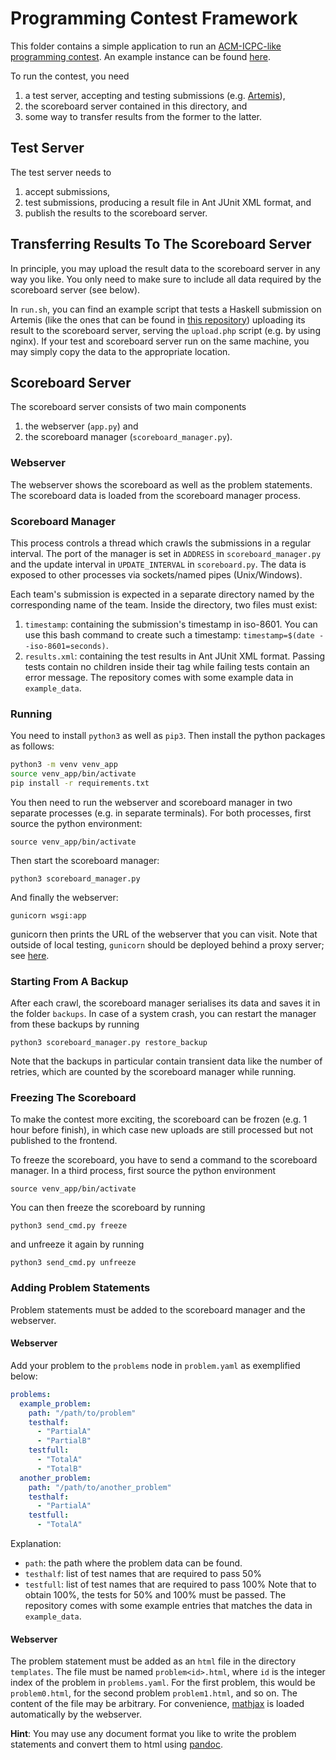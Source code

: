 # Programming Contest Framework

This folder contains a simple application to run an [ACM-ICPC-like programming contest](https://en.wikipedia.org/wiki/International_Collegiate_Programming_Contest).
An example instance can be found [here](https://vmnipkow16.in.tum.de/contest/).

To run the contest, you need
1. a test server, accepting and testing submissions (e.g. [Artemis](https://github.com/ls1intum/Artemis)),
2. the scoreboard server contained in this directory, and
3. some way to transfer results from the former to the latter.

## Test Server

The test server needs to
1. accept submissions,
2. test submissions, producing a result file in Ant JUnit XML format, and
3. publish the results to the scoreboard server.

## Transferring Results To The Scoreboard Server

In principle, you may upload the result data to the scoreboard server in any way you like.
You only need to make sure to include all data required by the scoreboard server (see below).

In `run.sh`, you can find an example script that tests a Haskell submission on Artemis
(like the ones that can be found in [this repository](https://github.com/kappelmann/engaging-large-scale-functional-programming/tree/main/resources))
uploading its result to the scoreboard server, serving the `upload.php` script (e.g. by using nginx).
If your test and scoreboard server run on the same machine, you may simply copy the data to the appropriate location.

## Scoreboard Server

The scoreboard server consists of two main components
1. the webserver (`app.py`) and
2. the scoreboard manager (`scoreboard_manager.py`).

### Webserver

The webserver shows the scoreboard as well as the problem statements.
The scoreboard data is loaded from the scoreboard manager process.

### Scoreboard Manager

This process controls a thread which crawls the submissions in a regular interval.
The port of the manager is set in `ADDRESS` in `scoreboard_manager.py`
and the update interval in `UPDATE_INTERVAL` in `scoreboard.py`.
The data is exposed to other processes via sockets/named pipes (Unix/Windows).

Each team's submission is expected in a separate directory named by the corresponding name of the team. 
Inside the directory, two files must exist:
1. `timestamp`: containing the submission's timestamp in iso-8601.
   You can use this bash command to create such a timestamp: `timestamp=$(date --iso-8601=seconds)`.
2. `results.xml`: containing the test results in Ant JUnit XML format.
   Passing tests contain no children inside their tag while failing tests contain an error message.
The repository comes with some example data in `example_data`.

### Running

You need to install `python3` as well as `pip3`.
Then install the python packages as follows:

```bash
python3 -m venv venv_app
source venv_app/bin/activate
pip install -r requirements.txt
```

You then need to run the webserver and scoreboard manager in two separate processes (e.g. in separate terminals).
For both processes, first source the python environment:
```
source venv_app/bin/activate
```
Then start the scoreboard manager:
```
python3 scoreboard_manager.py
```
And finally the webserver:
```
gunicorn wsgi:app
```
gunicorn then prints the URL of the webserver that you can visit.
Note that outside of local testing, `gunicorn` should be deployed behind a proxy server;
see [here](https://docs.gunicorn.org/en/stable/deploy.html).

### Starting From A Backup

After each crawl, the scoreboard manager serialises its data and saves it in the folder `backups`.
In case of a system crash, you can restart the manager from these backups by running
```
python3 scoreboard_manager.py restore_backup
```
Note that the backups in particular contain transient data like the number of retries,
which are counted by the scoreboard manager while running.

### Freezing The Scoreboard

To make the contest more exciting,
the scoreboard can be frozen (e.g. 1 hour before finish),
in which case new uploads are still processed but not published to the frontend. 

To freeze the scoreboard, you have to send a command to the scoreboard manager.
In a third process, first source the python environment
```
source venv_app/bin/activate
```
You can then freeze the scoreboard by running
```
python3 send_cmd.py freeze
```
and unfreeze it again by running
```
python3 send_cmd.py unfreeze
```

### Adding Problem Statements

Problem statements must be added to the scoreboard manager and the webserver.

#### Webserver

Add your problem to the `problems` node in `problem.yaml` as exemplified below:
``` yaml
problems:
  example_problem:
    path: "/path/to/problem"
    testhalf: 
      - "PartialA"
      - "PartialB"
    testfull: 
      - "TotalA"
      - "TotalB"
  another_problem:
    path: "/path/to/another_problem"
    testhalf: 
      - "PartialA"
    testfull: 
      - "TotalA"
```
Explanation:
- `path`: the path where the problem data can be found.
- `testhalf`: list of test names that are required to pass 50%
- `testfull`: list of test names that are required to pass 100%
Note that to obtain 100%, the tests for 50% and 100% must be passed.
The repository comes with some example entries that matches the data in `example_data`.

#### Webserver

The problem statement must be added as an `html` file in the directory `templates`.
The file must be named `problem<id>.html`, where `id` is the integer index of the problem in `problems.yaml`.
For the first problem, this would be `problem0.html`, for the second problem `problem1.html`, and so on.
The content of the file may be arbitrary.
For convenience, [mathjax](https://www.mathjax.org/) is loaded automatically by the webserver.

**Hint**: You may use any document format you like to write the problem statements
and convert them to html using [pandoc](https://pandoc.org/).

